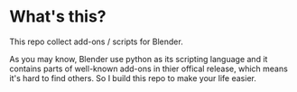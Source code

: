 # What's this?

This repo collect add-ons / scripts for Blender.

As you may know, Blender use python as its scripting language and it contains parts of well-known add-ons in thier offical release, which means it's hard to find others. So I build this repo to make your life easier.